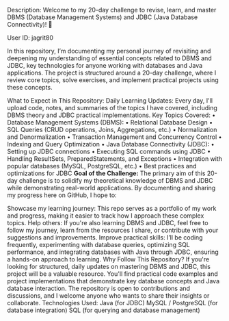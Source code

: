 Description:
Welcome to my 20-day challenge to revise, learn, and master DBMS (Database Management Systems) and JDBC (Java Database Connectivity)! 🚀

User ID: jagrit80

In this repository, I’m documenting my personal journey of revisiting and deepening my understanding of essential concepts related to DBMS and JDBC, key technologies for anyone working with databases and Java applications. The project is structured around a 20-day challenge, where I review core topics, solve exercises, and implement practical projects using these concepts.

What to Expect in This Repository:
Daily Learning Updates: Every day, I'll upload code, notes, and summaries of the topics I have covered, including DBMS theory and JDBC practical implementations.
  Key Topics Covered:
   • Database Management Systems (DBMS):
   • Relational Database Design
   • SQL Queries (CRUD operations, Joins, Aggregations, etc.)
   • Normalization and Denormalization
   • Transaction Management and Concurrency Control
   • Indexing and Query Optimization
   • Java Database Connectivity (JDBC):
   • Setting up JDBC connections
   • Executing SQL commands using JDBC
   • Handling ResultSets, PreparedStatements, and Exceptions
   • Integration with popular databases (MySQL, PostgreSQL, etc.)
   • Best practices and optimizations for JDBC
**Goal of the Challenge:**
The primary aim of this 20-day challenge is to solidify my theoretical knowledge of DBMS and JDBC while demonstrating real-world applications. By documenting and sharing my progress here on GitHub, I hope to:

Showcase my learning journey: This repo serves as a portfolio of my work and progress, making it easier to track how I approach these complex topics.
Help others: If you're also learning DBMS and JDBC, feel free to follow my journey, learn from the resources I share, or contribute with your suggestions and improvements.
Improve practical skills: I’ll be coding frequently, experimenting with database queries, optimizing SQL performance, and integrating databases with Java through JDBC, ensuring a hands-on approach to learning.
Why Follow This Repository?
If you're looking for structured, daily updates on mastering DBMS and JDBC, this project will be a valuable resource.
You'll find practical code examples and project implementations that demonstrate key database concepts and Java database interaction.
The repository is open to contributions and discussions, and I welcome anyone who wants to share their insights or collaborate.
Technologies Used:
Java (for JDBC)
MySQL / PostgreSQL (for database integration)
SQL (for querying and database management)
